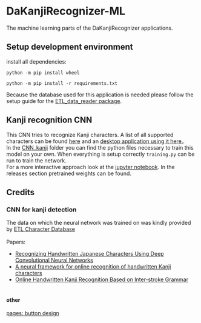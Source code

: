 # DaKanjiRecognizer-ML
The machine learning parts of the DaKanjiRecognizer applications.


## Setup development environment
install all dependencies:
```
python -m pip install wheel
```
```
python -m pip install -r requirements.txt
```
Because the database used for this application is needed please follow the setup guide for the [ETL_data_reader package](https://github.com/CaptainDario/ETL_data_reader).

## Kanji recognition CNN
This CNN tries to recognize Kanji characters.
A list of all supported characters can be found [here](./CNN_kanji_only/labels_CNN_kanji_only.txt) and an [desktop application using it here.](https://github.com/CaptainDario/DaKanjiRecognizer-Desktop).
<br>
In the [CNN_kanji](./CNN_kanji) folder you can find the python files necessary to train this model on your own.
When everything is setup correctly `training.py` can be run to train the network. <br>
For a more interactive approach look at the [jupyter notebook](./CNN_kanji/jupyter/DaKanjiRecognizer.ipynb).
In the releases section pretrained weights can be found.

## Credits
### CNN for kanji detection
The data on which the neural network was trained on was kindly provided by [ETL Character Database](http://etlcdb.db.aist.go.jp/obtaining-etl-character-database) <br/><br/>
Papers:<br/>
* [Recognizing Handwritten Japanese Characters Using Deep Convolutional Neural Networks](http://cs231n.stanford.edu/reports/2016/pdfs/262_Report.pdf) <br/>
* [A neural framework for online recognition of handwritten Kanji characters](https://www.researchgate.net/publication/327893142_A_neural_framework_for_online_recognition_of_handwritten_Kanji_characters) <br/>
* [Online Handwritten Kanji Recognition Based on Inter-stroke Grammar](https://www.researchgate.net/publication/4288187_Online_Handwritten_Kanji_Recognition_Based_on_Inter-stroke_Grammar) <br/><br/>

#### other 
[pages: button design](https://codepen.io/kathykato/pen/rZRaNe)
